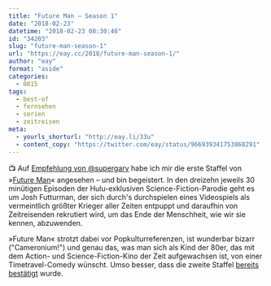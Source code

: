 ```yaml
---
title: "Future Man – Season 1"
date: "2018-02-23"
datetime: "2018-02-23 08:30:46"
id: "34203"
slug: "future-man-season-1"
url: "https://eay.cc/2018/future-man-season-1/"
author: "eay"
format: "aside"
categories:
  - 0815
tags:
  - best-of
  - fernsehen
  - serien
  - zeitreisen
meta:
  - yourls_shorturl: "http://eay.li/33u"
  - content_copy: "https://twitter.com/eay/status/966939341753868291"
---
```


📺 Auf [Empfehlung von @supergarv](https://twitter.com/supergarv/status/954411836673331201) habe ich mir die erste Staffel von »[Future Man](http://www.imdb.com/title/tt4975856/)« angesehen – und bin begeistert. In den dreizehn jeweils 30 minütigen Episoden der Hulu-exklusiven Science-Fiction-Parodie geht es um Josh Futturman, der sich durch's durchspielen eines Videospiels als vermeintlich größter Krieger aller Zeiten entpuppt und daraufhin von Zeitreisenden rekrutiert wird, um das Ende der Menschheit, wie wir sie kennen, abzuwenden.

»Future Man« strotzt dabei vor Popkultur­referenzen, ist wunderbar bizarr ("Cameronium!") und genau das, was man sich als Kind der 80er, das mit dem Action- und Science-Fiction-Kino der Zeit aufgewachsen ist, von einer Timetravel-Comedy wünscht. Umso besser, dass die zweite Staffel [bereits bestätigt](http://www.denofgeek.com/us/tv/future-man/270083/future-man-season-2-confirmed) wurde.

